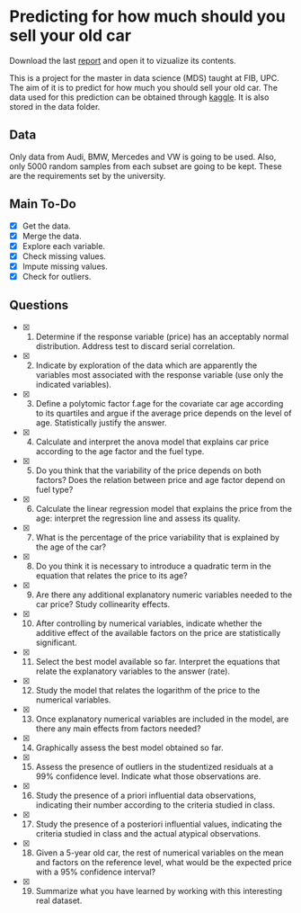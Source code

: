 # Predicting for how much should you sell your old car

Download the last [report](https://github.com/eReverter/predicting_car_price_lm/blob/main/reports/SIM_Assignment_1.pdf) and open it to vizualize its contents.

This is a project for the master in data science (MDS) taught at FIB, UPC. The aim of it is to predict for how much you should sell your old car. The data used for this prediction can be obtained through [kaggle](https://www.kaggle.com/adityadesai13/used-car-dataset-ford-and-mercedes). It is also stored in the  data folder.

## Data

Only data from Audi, BMW, Mercedes and VW is going to be used. Also, only 5000 random samples from each subset are going to be kept. These are the requirements set by the university.

## Main To-Do

- [x] Get the data.
- [x] Merge the data.
- [x] Explore each variable.
- [x] Check missing values.
- [x] Impute missing values.
- [x] Check for outliers.

## Questions

- [x] 1. Determine if the response variable (price) has an acceptably normal distribution. Address test to discard serial correlation.
- [x] 2. Indicate by exploration of the data which are apparently the variables most associated with the response variable (use only the indicated variables).
- [x] 3. Define a polytomic factor f.age for the covariate car age according to its quartiles and argue if the average price depends on the level of age. Statistically justify the answer.
- [x] 4. Calculate and interpret the anova model that explains car price according to the age factor and the fuel type.
- [x] 5. Do you think that the variability of the price depends on both factors? Does the relation between price and age factor depend on fuel type?
- [x] 6. Calculate the linear regression model that explains the price from the age: interpret the regression line and assess its quality.
- [x] 7. What is the percentage of the price variability that is explained by the age of the car?
- [x] 8. Do you think it is necessary to introduce a quadratic term in the equation that relates the price to its age?
- [x] 9. Are there any additional explanatory numeric variables needed to the car price? Study collinearity effects.
- [x] 10. After controlling by numerical variables, indicate whether the additive effect of the available factors on the price are statistically significant.
- [x] 11. Select the best model available so far. Interpret the equations that relate the explanatory variables to the answer (rate).
- [x] 12. Study the model that relates the logarithm of the price to the numerical variables.
- [x] 13. Once explanatory numerical variables are included in the model, are there any main effects from factors needed?
- [x] 14. Graphically assess the best model obtained so far.
- [x] 15. Assess the presence of outliers in the studentized residuals at a 99% confidence level. Indicate what those observations are.
- [x] 16. Study the presence of a priori influential data observations, indicating their number according to the criteria studied in class.
- [x] 17. Study the presence of a posteriori influential values, indicating the criteria studied in class and the actual atypical observations.
- [x] 18. Given a 5-year old car, the rest of numerical variables on the mean and factors on the reference level, what would be the expected price with a 95% confidence interval?
- [x] 19. Summarize what you have learned by working with this interesting real dataset.
